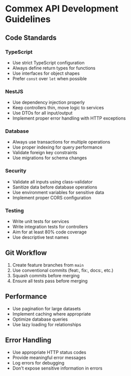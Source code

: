 # Commex API Development Guidelines

## Code Standards

### TypeScript
- Use strict TypeScript configuration
- Always define return types for functions
- Use interfaces for object shapes
- Prefer `const` over `let` when possible

### NestJS
- Use dependency injection properly
- Keep controllers thin, move logic to services
- Use DTOs for all input/output
- Implement proper error handling with HTTP exceptions

### Database
- Always use transactions for multiple operations
- Use proper indexing for query performance
- Validate foreign key constraints
- Use migrations for schema changes

### Security
- Validate all inputs using class-validator
- Sanitize data before database operations
- Use environment variables for sensitive data
- Implement proper CORS configuration

### Testing
- Write unit tests for services
- Write integration tests for controllers
- Aim for at least 80% code coverage
- Use descriptive test names

## Git Workflow

1. Create feature branches from `main`
2. Use conventional commits (feat:, fix:, docs:, etc.)
3. Squash commits before merging
4. Ensure all tests pass before merging

## Performance

- Use pagination for large datasets
- Implement caching where appropriate
- Optimize database queries
- Use lazy loading for relationships

## Error Handling

- Use appropriate HTTP status codes
- Provide meaningful error messages
- Log errors for debugging
- Don't expose sensitive information in errors
